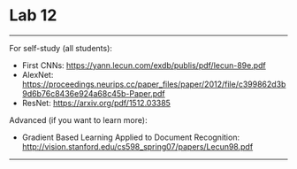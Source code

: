 # Lab 12

***
For self-study (all students): 
* First CNNs: https://yann.lecun.com/exdb/publis/pdf/lecun-89e.pdf
* AlexNet: https://proceedings.neurips.cc/paper_files/paper/2012/file/c399862d3b9d6b76c8436e924a68c45b-Paper.pdf
* ResNet: https://arxiv.org/pdf/1512.03385

Advanced (if you want to learn more):
* Gradient Based Learning Applied to Document Recognition: http://vision.stanford.edu/cs598_spring07/papers/Lecun98.pdf
***
